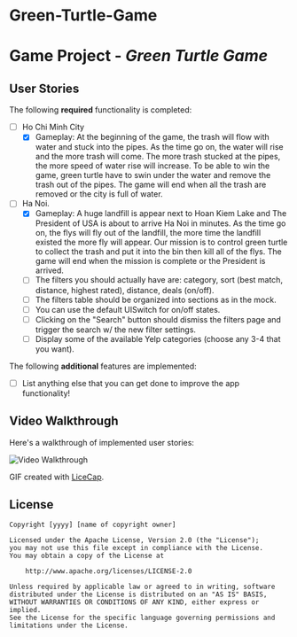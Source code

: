 # Green-Turtle-Game

# Game Project - *Green Turtle Game*

## User Stories

The following **required** functionality is completed:

- [ ] Ho Chi Minh City
  - [x] Gameplay: At the beginning of the game, the trash will flow with water and stuck into the pipes. As the time go on,    the water will rise and the more trash will come. The more trash stucked at the pipes, the more speed of water rise will increase. To be able to win the game, green turtle have to swin under the water and remove the trash out of the pipes. The game will end when all the trash are removed or the city is full of water.
   
- [ ] Ha Noi.
   - [x] Gameplay: A huge landfill is appear next to Hoan Kiem Lake and The President of USA is about to arrive Ha Noi in minutes. As the time go on, the flys will fly out of the landfill, the more time the landfill existed the more fly will appear. Our mission is to control green turtle to collect the trash and put it into the bin then kill all of the flys. The game will end when the mission is complete or the President is arrived.
   - [ ] The filters you should actually have are: category, sort (best match, distance, highest rated), distance, deals (on/off).
   - [ ] The filters table should be organized into sections as in the mock.
   - [ ] You can use the default UISwitch for on/off states.
   - [ ] Clicking on the "Search" button should dismiss the filters page and trigger the search w/ the new filter settings.
   - [ ] Display some of the available Yelp categories (choose any 3-4 that you want).

The following **additional** features are implemented:

- [ ] List anything else that you can get done to improve the app functionality!

## Video Walkthrough

Here's a walkthrough of implemented user stories:

<img src='http://i.imgur.com/link/to/your/gif/file.gif' title='Video Walkthrough' width='' alt='Video Walkthrough' />

GIF created with [LiceCap](http://www.cockos.com/licecap/).


## License

    Copyright [yyyy] [name of copyright owner]

    Licensed under the Apache License, Version 2.0 (the "License");
    you may not use this file except in compliance with the License.
    You may obtain a copy of the License at

        http://www.apache.org/licenses/LICENSE-2.0

    Unless required by applicable law or agreed to in writing, software
    distributed under the License is distributed on an "AS IS" BASIS,
    WITHOUT WARRANTIES OR CONDITIONS OF ANY KIND, either express or implied.
    See the License for the specific language governing permissions and
    limitations under the License.
